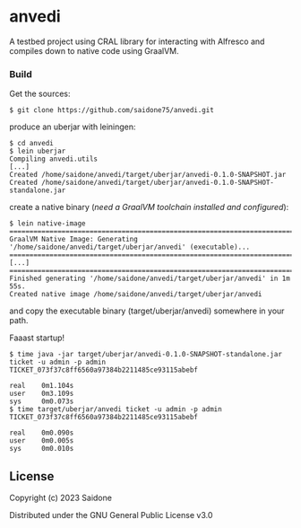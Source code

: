# anvedi

A testbed project using CRAL library for interacting with Alfresco and compiles down to native code using GraalVM.

### Build
Get the sources:
```console
$ git clone https://github.com/saidone75/anvedi.git
```
produce an uberjar with leiningen:
```console
$ cd anvedi
$ lein uberjar
Compiling anvedi.utils
[...]
Created /home/saidone/anvedi/target/uberjar/anvedi-0.1.0-SNAPSHOT.jar
Created /home/saidone/anvedi/target/uberjar/anvedi-0.1.0-SNAPSHOT-standalone.jar
```
create a native binary (*need a GraalVM toolchain installed and configured*):
```console
$ lein native-image
========================================================================================================================
GraalVM Native Image: Generating '/home/saidone/anvedi/target/uberjar/anvedi' (executable)...
========================================================================================================================
[...]
========================================================================================================================
Finished generating '/home/saidone/anvedi/target/uberjar/anvedi' in 1m 55s.
Created native image /home/saidone/anvedi/target/uberjar/anvedi
```
and copy the executable binary (target/uberjar/anvedi) somewhere in your path.

Faaast startup!
```console
$ time java -jar target/uberjar/anvedi-0.1.0-SNAPSHOT-standalone.jar ticket -u admin -p admin
TICKET_073f37c8ff6560a97384b2211485ce93115abebf

real    0m1.104s
user    0m3.109s
sys     0m0.073s
$ time target/uberjar/anvedi ticket -u admin -p admin
TICKET_073f37c8ff6560a97384b2211485ce93115abebf

real    0m0.090s
user    0m0.005s
sys     0m0.010s
```
## License
Copyright (c) 2023 Saidone

Distributed under the GNU General Public License v3.0